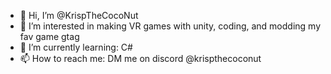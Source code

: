 - 👋 Hi, I’m @KrispTheCocoNut
- 👀 I’m interested in making VR games with unity, coding, and modding my fav game gtag
- 🌱 I’m currently learning: C#
- 📫 How to reach me: DM me on discord @krispthecoconut


